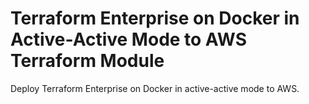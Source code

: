 # Terraform Enterprise on Docker in Active-Active Mode to AWS Terraform Module

Deploy Terraform Enterprise on Docker in active-active mode to AWS.
